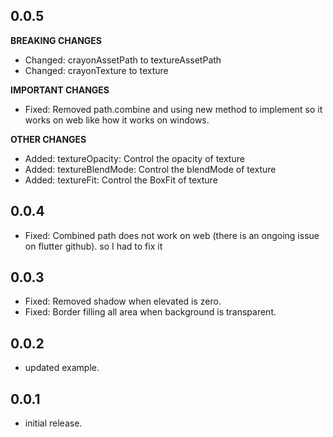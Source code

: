 ## 0.0.5

**BREAKING CHANGES**

- Changed: crayonAssetPath to textureAssetPath
- Changed: crayonTexture to texture

**IMPORTANT CHANGES**

- Fixed: Removed path.combine and using new method to implement so it works on web like how it works on windows.

**OTHER CHANGES**

- Added: textureOpacity: Control the opacity of texture
- Added: textureBlendMode: Control the blendMode of texture
- Added: textureFit: Control the BoxFit of texture

## 0.0.4

- Fixed: Combined path does not work on web (there is an ongoing issue on flutter github). so I had to fix it

## 0.0.3

- Fixed: Removed shadow when elevated is zero.
- Fixed: Border filling all area when background is transparent.

## 0.0.2

- updated example.

## 0.0.1

- initial release.

